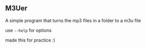 ## M3Uer

A simple program that turns the mp3 files in a folder to a m3u file

use `--help` for options

made this for practice :)

